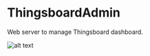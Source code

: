 # ThingsboardAdmin

Web server to manage Thingsboard dashboard.

![alt text](https://github.com/devstar2001/react_dashboard/blob/master/img/Screenshot_8.png)